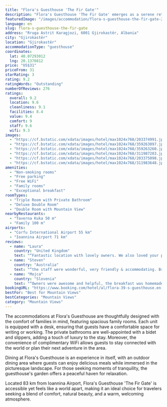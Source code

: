 ```yaml
---
title: "Flora's Guesthouse 'The Fir Gate'"
description: "Flora's Guesthouse 'The Fir Gate' emerges as a serene retreat, located a mere 45 km from the tranquil Zaravina Lake."
featuredImage: "/images/accommodation/flora-s-guesthouse-the-fir-gate-203374991.jpg"
language: en
slug: flora-s-guesthouse-the-fir-gate
address: "Rruga Astrit Karagjozi, 6001 Gjirokastër, Albania"
city: "Gjirokastër"
location: "Gjirokastër"
accommodationType: "guesthouse"
coordinates:
  lat: 40.07293012
  lng: 20.1370812
price: "US$31"
priceFrom: 31
starRating: 3
rating: 9.2
ratingWords: "Outstanding"
numberOfReviews: 276
ratings:
  overall: 9.2
  location: 9.6
  cleanliness: 9.1
  facilities: 8.4
  value: 9.4
  comfort: 9
  staff: 9.6
  wifi: 9.3
images:
  - "https://cf.bstatic.com/xdata/images/hotel/max1024x768/203374991.jpg?k=3b11a591b780ac1c63ed1889d3319f9924845926347d9c8d27b1db0cd5d33529&o=&hp=1"
  - "https://cf.bstatic.com/xdata/images/hotel/max1024x768/359263097.jpg?k=d8a6e1ae6c9279cf776a272f283c2821b2b8ab3b98845530b943ada5b0524c09&o=&hp=1"
  - "https://cf.bstatic.com/xdata/images/hotel/max1024x768/359263260.jpg?k=64ff41d4487f7d1832bdf53e22fc7aa7e47ad50913617bcd6a3a55d4d07e99b8&o=&hp=1"
  - "https://cf.bstatic.com/xdata/images/hotel/max1024x768/311987203.jpg?k=714818d0e3f2114c8766a1dca275e28a4321187c62bb569f1e33d46e0626b2f4&o=&hp=1"
  - "https://cf.bstatic.com/xdata/images/hotel/max1024x768/203375098.jpg?k=cb512ff9e22c1b168b422317d351ea8482deb06e39b1113dfe6b96b514a4d972&o=&hp=1"
  - "https://cf.bstatic.com/xdata/images/hotel/max1024x768/311983648.jpg?k=0c822f9c1031f16c6261003da10d3ca5a2997de68bf5d9de721003b361f8c5dd&o=&hp=1"
amenities:
  - "Non-smoking rooms"
  - "Free parking"
  - "Free WiFi"
  - "Family rooms"
  - "Exceptional breakfast"
roomTypes:
  - "Triple Room with Private Bathroom"
  - "Deluxe Double Room"
  - "Double Room with Mountain View"
nearbyRestaurants:
  - "Taverna Kuka 50 m"
  - "Family 100 m"
airports:
  - "Corfu International Airport 55 km"
  - "Ioannina Airport 71 km"
reviews:
  - name: "Laura"
    country: "United Kingdom"
    text: "“Fantastic location with lovely owners. We also loved your puppy Cappuccino”"
  - name: "Steven"
    country: "Australia"
    text: "“the staff were wonderful, very friendly & accommodating. Breakfast was included in our rate & was amazing. Raki & beers on the terrace with the staff & guests was a highlight”"
  - name: "Mojca"
    country: "Slovenia"
    text: "“Owners were awesome and helpful, the breakfast was homemade and localy grown. Location is picture perfect, we couldn't get a more perfect location. The little Capuccino was so sweet and the best guard dog ever. Hope to come again, Gjirokastra...”"
bookingURL: "https://www.booking.com/hotel/al/flora-39-s-guesthouse.en-gb.html?aid=8035640"
bestFor: "Best for Mountain Views"
bestCategories: "Mountain Views"
category: "Mountain Views"
---
```


The accommodations at Flora's Guesthouse are thoughtfully designed with the comfort of families in mind, featuring spacious family rooms. Each unit is equipped with a desk, ensuring that guests have a comfortable space for writing or working. The private bathrooms are well-appointed with a bidet and slippers, adding a touch of luxury to the stay. Moreover, the convenience of complimentary WiFi allows guests to stay connected with the world or plan their next adventure in the area.

Dining at Flora's Guesthouse is an experience in itself, with an outdoor dining area where guests can enjoy delicious meals while immersed in the picturesque landscape. For those seeking moments of tranquility, the guesthouse's garden offers a peaceful haven for relaxation.

Located 83 km from Ioannina Airport, Flora's Guesthouse 'The Fir Gate' is accessible yet feels like a world apart, making it an ideal choice for travelers seeking a blend of comfort, natural beauty, and a warm, welcoming atmosphere.
